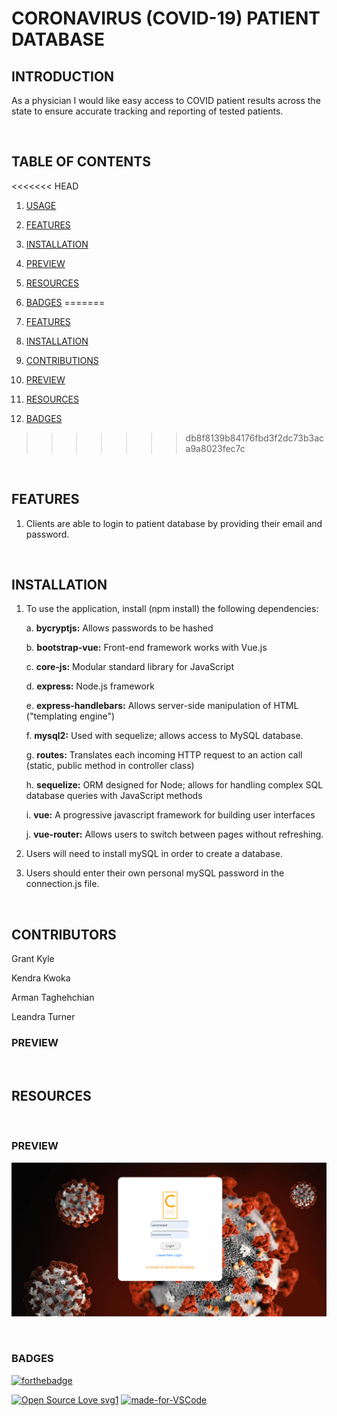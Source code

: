 
# CORONAVIRUS (COVID-19) PATIENT DATABASE


## INTRODUCTION

As a physician I would like easy access to COVID patient results across the state to ensure accurate tracking and reporting of tested patients.

<br>

## TABLE OF CONTENTS
<<<<<<< HEAD
1. [USAGE](#usage)
2. [FEATURES](#features)
3. [INSTALLATION](#installation)
4. [PREVIEW](#preview)
5. [RESOURCES](#resources)
6. [BADGES](#badges)
=======

1. [FEATURES](#features)
2. [INSTALLATION](#installation)
3. [CONTRIBUTIONS](#contributions)
4. [PREVIEW](#preview)
4. [RESOURCES](#resources)
5. [BADGES](#badges)
>>>>>>> db8f8139b84176fbd3f2dc73b3aca9a8023fec7c

<br>

## FEATURES

1. Clients are able to login to patient database by providing their email and password.



<br>

## INSTALLATION

1. To use the application, install (npm install) the following dependencies:

    a. **bycryptjs:** Allows passwords to be hashed

    b.  **bootstrap-vue:** Front-end framework works with Vue.js

    c.  **core-js:** Modular standard library for JavaScript

    d.  **express:** Node.js framework
    
    e.  **express-handlebars:** Allows server-side manipulation of HTML ("templating engine")

    f. **mysql2:** Used with sequelize; allows access to MySQL database.

    g. **routes:** Translates each incoming HTTP request to an action call (static, public method in controller class)

    h.  **sequelize:** ORM designed for Node; allows for handling complex SQL database queries with JavaScript methods

    i.  **vue:** A progressive javascript framework for building user interfaces

    j. **vue-router:** Allows users to switch between pages without refreshing.

2. Users will need to install mySQL in order to create a database.

3. Users should enter their own personal mySQL password in the connection.js file. 

<br>

## CONTRIBUTORS

Grant Kyle

Kendra Kwoka

Arman Taghehchian

Leandra Turner


### PREVIEW


<br>

## RESOURCES



<br>

### PREVIEW

![image](src/assets/preview.png)

<br>

### BADGES


[![forthebadge](https://forthebadge.com/images/badges/check-it-out.svg)](https://fast-wildwood-12677.herokuapp.com/)

[![Open Source Love svg1](https://badges.frapsoft.com/os/v1/open-source.svg?v=103)](https://github.com/ellerbrock/open-source-badges/)
[![made-for-VSCode](https://img.shields.io/badge/Made%20for-VSCode-1f425f.svg)](https://code.visualstudio.com/)

